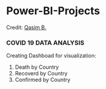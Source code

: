# Power-BI-Projects
Credit: [Qasim B.](https://www.upwork.com/fl/qasimbhatti)

### COVID 19 DATA ANALYSIS
Creating Dashboad for visualization:
1. Death by Country
2. Recoverd by Country
3. Confirmed by Country
